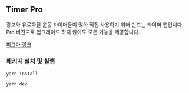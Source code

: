 ## Timer Pro

광고와 유료화된 운동 타이머들이 많아 직접 사용하기 위해 만드는 타이머 앱입니다. <br />
Pro 버전으로 업그레이드 하지 않아도 모든 기능을 제공합니다.

[피그마 링크](https://www.figma.com/file/lwdFQQVHEf5JTThC6mXONQ/%ED%83%80%EC%9D%B4%EB%A8%B8-%ED%94%84%EB%A1%9C?type=design&node-id=0%3A1&mode=design&t=0a95RvdGZ17fhPyL-1)

### 패키지 설치 및 실행
```
yarn install
```
```
yarn dev
```
